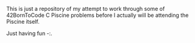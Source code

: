 This is just a repository of my attempt to work through
some of 42BornToCode C Piscine problems before I
actually will be attending the Piscine itself.

Just having fun -:.

